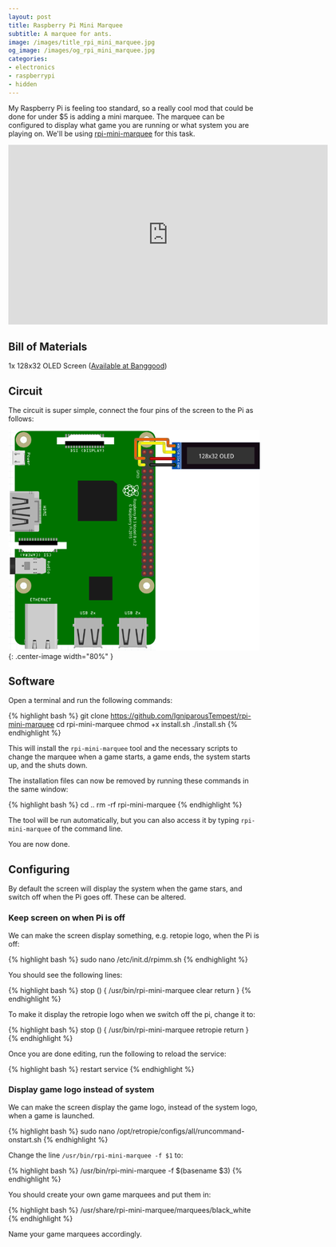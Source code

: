 ```yaml
---
layout: post
title: Raspberry Pi Mini Marquee
subtitle: A marquee for ants.
image: /images/title_rpi_mini_marquee.jpg
og_image: /images/og_rpi_mini_marquee.jpg
categories:
- electronics
- raspberrypi
- hidden
---
```


My Raspberry Pi is feeling too standard, so a really cool mod that could be done for under $5 is adding a mini marquee. The marquee can be configured to display what game you are running or what system you are playing on. We'll be using [rpi-mini-marquee](https://github.com/IgniparousTempest/rpi-mini-marquee) for this task.

<div class="videoWrapper">
    <iframe class="center-image" type="text/html" width="640" height="360" src="https://www.youtube.com/embed/M7lc1UVf-VE" frameborder="0" allowfullscreen></iframe>
</div>

## Bill of Materials

1x 128x32 OLED Screen ([Available at Banggood](https://www.banggood.com/0_91-Inch-128x32-IIC-I2C-Blue-OLED-LCD-Display-DIY-Oled-Module-SSD1306-Driver-IC-DC-3_3V-5V-p-1140506.html?rmmds=myorder "Or from somewhere else"))

## Circuit

The circuit is super simple, connect the four pins of the screen to the Pi as follows:

![Circuit Schematic](/images/rpi-mini-marquee-circuit.png "Circuit Schematic"){: .center-image width="80%" }

## Software

Open a terminal and run the following commands:

{% highlight bash %}
git clone https://github.com/IgniparousTempest/rpi-mini-marquee
cd rpi-mini-marquee
chmod +x install.sh
./install.sh
{% endhighlight %}
    
This will install the `rpi-mini-marquee` tool and the necessary scripts to change the marquee when a game starts, a game ends, the system starts up, and the shuts down.

The installation files can now be removed by running these commands in the same window:

{% highlight bash %}
cd ..
rm -rf rpi-mini-marquee
{% endhighlight %}

The tool will be run automatically, but you can also access it by typing `rpi-mini-marquee` of the command line.

You are now done.

## Configuring

By default the screen will display the system when the game stars, and switch off when the Pi goes off. These can be altered. 

### Keep screen on when Pi is off

We can make the screen display something, e.g. retopie logo, when the Pi is off:

{% highlight bash %}
sudo nano /etc/init.d/rpimm.sh
{% endhighlight %}
    
You should see the following lines:

{% highlight bash %}
stop () {
    /usr/bin/rpi-mini-marquee clear
    return
}
{% endhighlight %}

To make it display the retropie logo when we switch off the pi, change it to:

{% highlight bash %}
stop () {
    /usr/bin/rpi-mini-marquee retropie
    return
}
{% endhighlight %}

Once you are done editing, run the following to reload the service:

{% highlight bash %}
restart service
{% endhighlight %}

### Display game logo instead of system

We can make the screen display the game logo, instead of the system logo, when a game is launched.

{% highlight bash %}
sudo nano /opt/retropie/configs/all/runcommand-onstart.sh
{% endhighlight %}

Change the line `/usr/bin/rpi-mini-marquee -f $1` to:

{% highlight bash %}
/usr/bin/rpi-mini-marquee -f $(basename $3)
{% endhighlight %}

You should create your own game marquees and put them in:

{% highlight bash %}
/usr/share/rpi-mini-marquee/marquees/black_white
{% endhighlight %}

Name your game marquees accordingly.